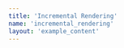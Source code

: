 ```yaml
---
title: 'Incremental Rendering'
name: 'incremental_rendering'
layout: 'example_content'
---
```


<div class="example-container"></div>

<script>
window.onload = function() {
    var bgImg = new Image();
    bgImg.src = '../img/examples/star_night.jpg';

    var bgCanvas = document.createElement('canvas');
    bgCanvas.width = 320;
    bgCanvas.height = 240;
    var bgCtx = bgCanvas.getContext('2d');

    bgImg.onload = function () {
        bgCtx.drawImage(bgImg, 0, 0);
    };

    var getColor = function (x, y, alpha) {
        var pixel = bgCtx
            .getImageData(x * bgCanvas.width, y * bgCanvas.height, 1, 1);
        var data = pixel.data;
        return 'rgb(' + data[0] + ',' + data[1] + ',' + data[2] + ')';
    }


    var container = document.getElementsByClassName('example-container')[0];
    var zr = zrender.init(container);

    var incrementalDisplayable = new zrender.IncrementalDisplayable();
    zr.add(incrementalDisplayable);

    var w = zr.getWidth();
    var h = zr.getHeight();

    var frames = 0;
    var maxR = Math.min(w, h) / 10;
    var minR = 5;
    var period = 5 * 60; // 5 seconds to converge

    zr.animation.on('frame', function ()  {
        if (frames > 1000) {
            return;
        }

        var sampleCnt = Math.min(frames / 20, 100);
        for (var i = 0; i < sampleCnt; ++i) {
            var x = Math.random();
            var y = Math.random();

            var r = Math.max(0, (minR - maxR) / period * frames + maxR
                * (Math.random() + 1.5) / 2);

            var circleShape = new zrender.Circle({
                shape: {
                    r: r + Math.random() * 5
                },
                style: {
                    fill: getColor(x, y),
                    opacity: 0.8,
                    shadowBlur: 20,
                    shadowColor: 'rgba(50, 50, 50, 0.1)'
                },
                position: [x * w, y * h]
            });
            incrementalDisplayable.addDisplayable(circleShape, true);

        }
        ++frames;
    });
}
</script>
